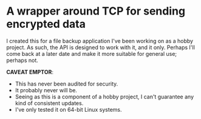 # A wrapper around TCP for sending encrypted data

I created this for a file backup application I've been working on as a hobby project. As such, the API is designed to work with it, and it only. Perhaps I'll come back at a later date and make it more suitable for general use; perhaps not.

**CAVEAT EMPTOR**:

- This has never been audited for security.
- It probably never will be.
- Seeing as this is a component of a hobby project, I can't guarantee any kind of consistent updates.
- I've only tested it on 64-bit Linux systems.
